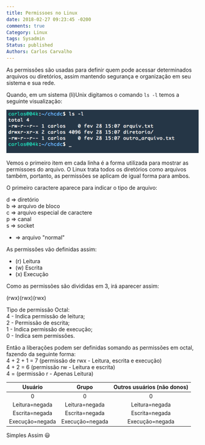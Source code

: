 ```yaml
---
title: Permissoes no Linux
date: 2018-02-27 09:23:45 -0200
comments: true
Category: Linux
tags: Sysadmin
Status: published
Authors: Carlos Carvalho
---
```


As permissões são usadas para definir quem pode acessar determinados arquivos ou diretórios, assim mantendo segurança e organização em seu sistema e sua rede. 

Quando, em um sistema (li)Unix digitamos o comando ```ls -l``` temos a seguinte visualização:

![ls -l](/images/ls_l.png)

Vemos o primeiro item em cada linha é a forma utilizada para mostrar as permissoes do arquivo.
O Linux trata todos os diretórios como arquivos também, portanto, as permissões se aplicam de igual forma para ambos.

O primeiro caractere aparece para indicar o tipo de arquivo:

d => diretório  
b => arquivo de bloco  
c => arquivo especial de caractere  
p => canal  
s => socket  
- => arquivo "normal"  

As permissões vão definidas assim:

* (r) Leitura
* (w) Escrita
* (x) Execução

Como as permissões são divididas em 3, irá aparecer assim: 

(rwx)(rwx)(rwx) 

Tipo de permissão Octal:  
4 - Indica permissão de leitura;  
2 - Permissão de escrita;  
1 - Indica permissão de execução;  
0 - Indica sem permissões.  


Então a liberações podem ser definidas somando as permissões em octal, fazendo da seguinte forma:  
 4 + 2 + 1 = 7 (permissão de rwx - Leitura, escrita e execução)  
 4 + 2 = 6     (permissão rw - Leitura e escrita)  
 4 =           (permissão r - Apenas Leitura)  


|     Usuário     |      Grupo      | Outros usuários (não donos) |
|:---------------:|:---------------:|:---------------------------:|
|        0        |        0        |              0              |
| Leitura=negada  | Leitura=negada  | Leitura=negada              |
| Escrita=negada  | Escrita=negada  | Escrita=negada              |
| Execução=negada | Execução=negada | Execução=negada             |


Simples Assim 😃
